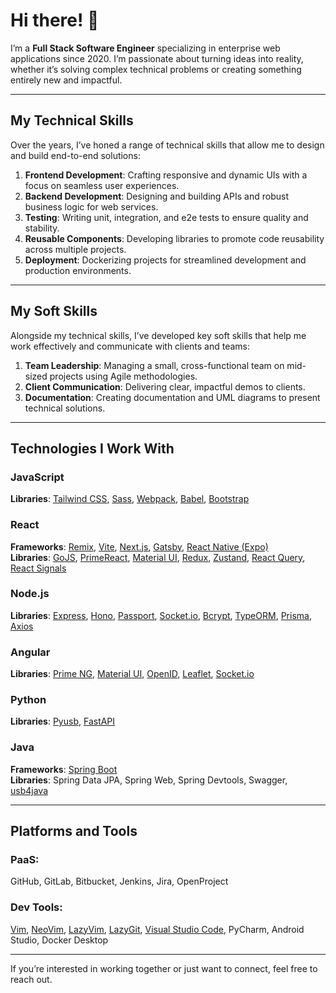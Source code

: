 # Hi there! 👋

I’m a **Full Stack Software Engineer** specializing in enterprise web applications since 2020. I’m passionate about turning ideas into reality, whether it’s solving complex technical problems or creating something entirely new and impactful.

---

## My Technical Skills
Over the years, I’ve honed a range of technical skills that allow me to design and build end-to-end solutions:

1. **Frontend Development**: Crafting responsive and dynamic UIs with a focus on seamless user experiences.
2. **Backend Development**: Designing and building APIs and robust business logic for web services.
3. **Testing**: Writing unit, integration, and e2e tests to ensure quality and stability.
4. **Reusable Components**: Developing libraries to promote code reusability across multiple projects.
5. **Deployment**: Dockerizing projects for streamlined development and production environments.

---

## My Soft Skills
Alongside my technical skills, I’ve developed key soft skills that help me work effectively and communicate with clients and teams:

1. **Team Leadership**: Managing a small, cross-functional team on mid-sized projects using Agile methodologies.
2. **Client Communication**: Delivering clear, impactful demos to clients.
3. **Documentation**: Creating documentation and UML diagrams to present technical solutions.

---

## Technologies I Work With

### **JavaScript**
**Libraries**: [Tailwind CSS](https://tailwindcss.com/), [Sass](https://sass-lang.com/), [Webpack](https://webpack.js.org/), [Babel](https://babeljs.io/), [Bootstrap](https://getbootstrap.com/)

### **React**
**Frameworks**: [Remix](https://github.com/remix-run/remix), [Vite](https://github.com/vitejs/vite), [Next.js](https://nextjs.org/), [Gatsby](https://www.gatsbyjs.com/), [React Native (Expo)](https://github.com/expo/expo)  
**Libraries**: [GoJS](https://gojs.net/latest/index.html), [PrimeReact](https://primereact.org/), [Material UI](https://mui.com/), [Redux](https://github.com/reduxjs/redux), [Zustand](https://github.com/pmndrs/zustand), [React Query](https://github.com/TanStack/query), [React Signals](https://github.com/preactjs/signals)

### **Node.js**
**Libraries**: [Express](https://github.com/expressjs/express), [Hono](https://github.com/honojs/hono), [Passport](https://www.passportjs.org/), [Socket.io](https://socket.io/), [Bcrypt](https://github.com/dcodeIO/bcrypt.js), [TypeORM](https://github.com/typeorm/typeorm), [Prisma](https://github.com/prisma/prisma), [Axios](https://github.com/axios/axios)

### **Angular**
**Libraries**: [Prime NG](https://primeng.org/), [Material UI](https://mui.com/), [OpenID](https://github.com/damienbod/angular-auth-oidc-client), [Leaflet](https://github.com/bluehalo/ngx-leaflet), [Socket.io](https://socket.io/)

### **Python**
**Libraries**: [Pyusb](https://github.com/pyusb/pyusb), [FastAPI](https://github.com/fastapi)

### **Java**
**Frameworks**: [Spring Boot](https://spring.io/projects/spring-boot)  
**Libraries**: Spring Data JPA, Spring Web, Spring Devtools, Swagger, [usb4java](https://github.com/usb4java/usb4java)

---

## Platforms and Tools

### **PaaS**:
GitHub, GitLab, Bitbucket, Jenkins, Jira, OpenProject

### **Dev Tools**:
[Vim](https://github.com/vim/vim), [NeoVim](https://github.com/neovim/neovim), [LazyVim](https://github.com/LazyVim/LazyVim), [LazyGit](https://github.com/jesseduffield/lazygit), [Visual Studio Code](https://github.com/microsoft/vscode), PyCharm, Android Studio, Docker Desktop

---

If you’re interested in working together or just want to connect, feel free to reach out.